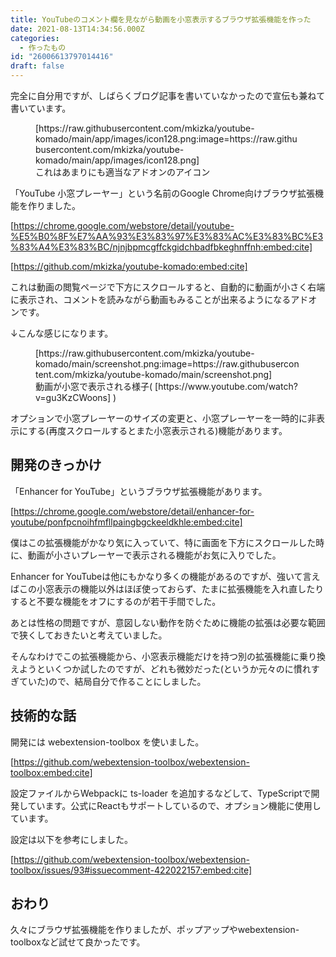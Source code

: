 ```yaml
---
title: YouTubeのコメント欄を見ながら動画を小窓表示するブラウザ拡張機能を作った
date: 2021-08-13T14:34:56.000Z
categories:
  - 作ったもの
id: "26006613797014416"
draft: false
---
```

完全に自分用ですが、しばらくブログ記事を書いていなかったので宣伝も兼ねて書いています。

<figure class="figure-image figure-image-fotolife" title="これはあまりにも適当なアドオンのアイコン">
[https://raw.githubusercontent.com/mkizka/youtube-komado/main/app/images/icon128.png:image=https://raw.githubusercontent.com/mkizka/youtube-komado/main/app/images/icon128.png]
<figcaption>これはあまりにも適当なアドオンのアイコン</figcaption></figure>

<!-- more -->

「YouTube 小窓プレーヤー」という名前のGoogle Chrome向けブラウザ拡張機能を作りました。

[https://chrome.google.com/webstore/detail/youtube-%E5%B0%8F%E7%AA%93%E3%83%97%E3%83%AC%E3%83%BC%E3%83%A4%E3%83%BC/njnjbpmcgffckgidchbadfbkeghnffnh:embed:cite]

[https://github.com/mkizka/youtube-komado:embed:cite]


これは動画の閲覧ページで下方にスクロールすると、自動的に動画が小さく右端に表示され、コメントを読みながら動画もみることが出来るようになるアドオンです。

↓こんな感じになります。

<figure class="figure-image figure-image-fotolife" title="動画が小窓で表示される様子">
[https://raw.githubusercontent.com/mkizka/youtube-komado/main/screenshot.png:image=https://raw.githubusercontent.com/mkizka/youtube-komado/main/screenshot.png]
<figcaption>動画が小窓で表示される様子( [https://www.youtube.com/watch?v=gu3KzCWoons] )</figcaption></figure>

オプションで小窓プレーヤーのサイズの変更と、小窓プレーヤーを一時的に非表示にする(再度スクロールするとまた小窓表示される)機能があります。

## 開発のきっかけ
「Enhancer for YouTube」というブラウザ拡張機能があります。

[https://chrome.google.com/webstore/detail/enhancer-for-youtube/ponfpcnoihfmfllpaingbgckeeldkhle:embed:cite]

僕はこの拡張機能がかなり気に入っていて、特に画面を下方にスクロールした時に、動画が小さいプレーヤーで表示される機能がお気に入りでした。

Enhancer for YouTubeは他にもかなり多くの機能があるのですが、強いて言えばこの小窓表示の機能以外はほぼ使っておらず、たまに拡張機能を入れ直したりすると不要な機能をオフにするのが若干手間でした。

あとは性格の問題ですが、意図しない動作を防ぐために機能の拡張は必要な範囲で狭くしておきたいと考えていました。

そんなわけでこの拡張機能から、小窓表示機能だけを持つ別の拡張機能に乗り換えようといくつか試したのですが、どれも微妙だった(というか元々のに慣れすぎていた)ので、結局自分で作ることにしました。

## 技術的な話
開発には webextension-toolbox を使いました。

[https://github.com/webextension-toolbox/webextension-toolbox:embed:cite]

設定ファイルからWebpackに ts-loader を追加するなどして、TypeScriptで開発しています。公式にReactもサポートしているので、オプション機能に使用しています。

設定は以下を参考にしました。

[https://github.com/webextension-toolbox/webextension-toolbox/issues/93#issuecomment-422022157:embed:cite]

## おわり
久々にブラウザ拡張機能を作りましたが、ポップアップやwebextension-toolboxなど試せて良かったです。
